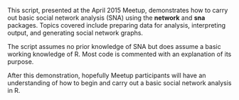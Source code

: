 This script, presented at the April 2015 Meetup, demonstrates how to carry out basic social network analysis (SNA) using the **network** and **sna** packages. Topics covered include preparing data for analysis, interpreting output, and generating social network graphs.

The script assumes no prior knowledge of SNA but does assume a basic working knowledge of R. Most code is commented with an explanation of its purpose. 

After this demonstration, hopefully Meetup participants will have an understanding of how to begin and carry out a basic social network analysis in R.
